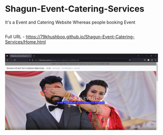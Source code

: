 # Shagun-Event-Catering-Services
It's a Event and Catering Website Whereas people booking Event

<br />
Full URL - <a href="https://79khushboo.github.io/Shagun-Event-Catering-Services/Home.html" target="_blank">https://79khushboo.github.io/Shagun-Event-Catering-Services/Home.html</a>
<br />
<br />

![Shagun Event](https://github.com/79khushboo/Shagun-Event-Catering-Services/blob/main/shagun.png?raw=true)
